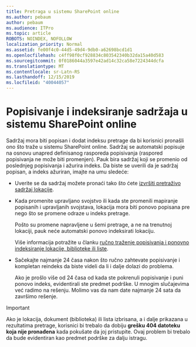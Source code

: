 ```yaml
---
title: Pretraga u sistemu SharePoint online
ms.author: pebaum
author: pebaum
ms.audience: ITPro
ms.topic: article
ROBOTS: NOINDEX, NOFOLLOW
localization_priority: Normal
ms.assetid: fe00f4c0-44d5-49d4-9db0-a62698bcd1d1
ms.openlocfilehash: c4ff98f0cf928834c803542340b32da15a40d583
ms.sourcegitcommit: 0f0186044a3597e42ad14c32ca58e7224344dcfa
ms.translationtype: MT
ms.contentlocale: sr-Latn-RS
ms.lasthandoff: 12/15/2019
ms.locfileid: "40044057"
---
```

# <a name="content-crawling-and-indexing-in-sharepoint-online"></a>Popisivanje i indeksiranje sadržaja u sistemu SharePoint online

Sadržaj mora biti popisan i dodat indeksu pretrage da bi korisnici pronašli ono što traže u sistemu SharePoint online. Sadržaj se automatski popisuje na osnovu unapred definisanog rasporeda popisivanja (raspored popisivanja ne može biti promenjen). Pauk bira sadržaj koji se promenio od poslednjeg popisivanja i ažurira indeks. Da biste se uverili da je sadržaj popisan, a indeks ažuriran, imajte na umu sledeće:

- Uverite se da sadržaj možete pronaći tako što ćete [izvršiti pretraživo sadržaj lokacije](https://docs.microsoft.com/sharepoint/make-site-content-searchable).

- Kada promenite upravljano svojstvo ili kada ste promenili mapiranje popisanih i upravljanih svojstava, lokacija mora biti ponovo popisana pre nego što se promene odraze u indeks pretrage. 

    Pošto su promene napravljene u šemi pretrage, a ne na trenutnoj lokaciji, pauk neće automatski ponovo indeksirati lokaciju. 

    Više informacija potražite u članku [ručno traženje popisivanja i ponovno indeksiranje lokacije, biblioteke ili liste](https://docs.microsoft.com/sharepoint/crawl-site-conten).

- Sačekajte najmanje 24 časa nakon što ručno zahtevate popisivanje i kompletan reindeks da biste videli da li i dalje dolazi do problema. 

    Ako je prošlo više od 24 časa od kada ste pokrenuli popisivanje i puni ponovo indeks, evidentirali ste predmet podrške. U mnogim slučajevima već radimo na rešenju. Molimo vas da nam date najmanje 24 sata da završimo rešenje.

> [!IMPORTANT]
> Ako je lokacija, dokument (biblioteka) ili lista izbrisana, a i dalje prikazana u rezultatima pretrage, korisnici bi trebalo da dobiju **grešku 404 datoteku koja nije pronađena** kada pokušate da joj pristupite. Ovaj problem bi trebalo da bude evidentiran kao predmet podrške za dalju istragu. 



